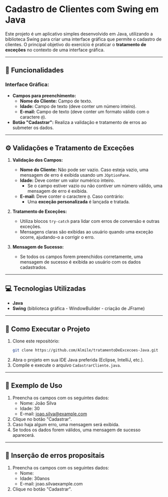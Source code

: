 # Cadastro de Clientes com Swing em Java

Este projeto é um aplicativo simples desenvolvido em Java, utilizando a biblioteca Swing para criar uma interface gráfica que permite o cadastro de clientes. O principal objetivo do exercício é praticar o **tratamento de exceções** no contexto de uma interface gráfica.

---

## 📝 Funcionalidades

### Interface Gráfica:
- **Campos para preenchimento:**
  - **Nome do Cliente:** Campo de texto.
  - **Idade:** Campo de texto (deve conter um número inteiro).
  - **E-mail:** Campo de texto (deve conter um formato válido com o caractere `@`).
- **Botão "Cadastrar":** Realiza a validação e tratamento de erros ao submeter os dados.

---

## ⚙️ Validações e Tratamento de Exceções

1. **Validação dos Campos:**
   - **Nome do Cliente:** Não pode ser vazio. Caso esteja vazio, uma mensagem de erro é exibida usando um `JOptionPane`.
   - **Idade:** Deve conter um valor numérico inteiro.
     - Se o campo estiver vazio ou não contiver um número válido, uma mensagem de erro é exibida.
   - **E-mail:** Deve conter o caractere `@`. Caso contrário:
     - Uma **exceção personalizada** é lançada e tratada.

2. **Tratamento de Exceções:**
   - Utiliza blocos `try-catch` para lidar com erros de conversão e outras exceções.
   - Mensagens claras são exibidas ao usuário quando uma exceção ocorre, ajudando-o a corrigir o erro.

3. **Mensagem de Sucesso:**
   - Se todos os campos forem preenchidos corretamente, uma mensagem de sucesso é exibida ao usuário com os dados cadastrados.

---

## 💻 Tecnologias Utilizadas
- **Java**
- **Swing** (biblioteca gráfica - WindowBuilder - criação de JFrame)

---

## 🚀 Como Executar o Projeto

1. Clone este repositório:
   ```bash
   git clone https://github.com/Almile/tratamentoDeExcecoes-Java.git
   ```
2. Abra o projeto em sua IDE Java preferida (Eclipse, IntelliJ, etc.).
3. Compile e execute o arquivo `CadastrarCliente.java`.

---

## 🔧 Exemplo de Uso

1. Preencha os campos com os seguintes dados:
   - Nome: João Silva 
   - Idade: 30
   - E-mail: joao.silva@example.com
2. Clique no botão "Cadastrar".
3. Caso haja algum erro, uma mensagem será exibida.
4. Se todos os dados forem válidos, uma mensagem de sucesso aparecerá.

---


## 🔧 Inserção de erros propositais

1. Preencha os campos com os seguintes dados:
   - Nome:  
   - Idade: 30anos
   - E-mail: joao.silvaexample.com
2. Clique no botão "Cadastrar".






